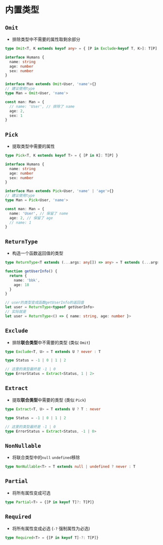 # 内置类型

## `Omit`
- 排除类型中不需要的属性取剩余部分
```ts
type Omit<T, K extends keyof any> = { [P in Exclude<keyof T, K>]: T[P] }
```
```ts
interface Humans {
  name: string
  age: number
  sex: number
}

interface Man extends Omit<User, 'name'>{}
// 建议使用type
type Man = Omit<User, 'name'>

const man: Man = {
  // name: 'User', // 排除了 name
  age: 2,
  sex: 1
}
```

## `Pick`
- 提取类型中需要的属性
```ts
type Pick<T, K extends keyof T> = { [P in K]: T[P] }
```
```ts
interface Humans {
  name: string
  age: number
  sex: number
}

interface Man extends Pick<User, 'name' | 'age'>{}
// 建议使用type
type Man = Pick<User, 'name'>

const man: Man = {
  name: 'User', // 保留了 name
  age: 2, // 保留了 age
  // name: 1
}
```

## `ReturnType`
- 构造一个函数返回值的类型
```ts
type ReturnType<T extends (...args: any[]) => any> = T extends (...args: any[]) => infer R ? R : any;
```
```ts
function getUserInfo() {
  return {
    name: 'bbk',
    age: 18
  }
}

// user的类型变成函数getUserInfo的返回值
let user = ReturnType<typeof getUserInfo>
// 实际就是
let user = ReturnType<() => { name: string, age: number }>
```


## `Exclude`
- 排除**联合类型**中不需要的类型 (类似 `Omit`)
```ts
type Exclude<T, U> = T extends U ? never : T
```
```ts
type Status = -1 | 0 | 1 | 2

// 这里的类型最终是 -1 | 0
type ErrorStatus = Extract<Status, 1 | 2>
```

## `Extract`
- 提取**联合类型**中需要的类型 (类似 `Pick`)
```ts
type Extract<T, U> = T extends U ? T : never
```
```ts
type Status = -1 | 0 | 1 | 2

// 这里的类型最终是 -1 | 0
type ErrorStatus = Extract<Status, -1 | 0>
```

## `NonNullable`
- 将联合类型中的`null` `undefined`移除
```ts
type NonNullable<T> = T extends null | undefined ? never : T
```


## `Partial`
- 将所有属性变成可选
```ts
type Partial<T> = {[P in keyof T]?: T[P]}
```

## `Required`
- 将所有属性变成必选 (`-?` 强制属性为必选)
```ts
type Required<T> = {[P in keyof T]-?: T[P]}
```